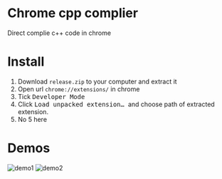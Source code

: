 # Chrome cpp complier

Direct complie c++ code in chrome

# Install

1. Download `release.zip` to your computer and extract it
2. Open url `chrome://extensions/` in chrome
3. Tick <kbd>Developer Mode</kbd>
4. Click <kbd>Load unpacked extension… </kbd> and choose path of extracted extension.
5. No 5 here

# Demos

![demo1](https://user-images.githubusercontent.com/11664992/28263122-9e3072c2-6b20-11e7-8aa5-f364c2a652c0.png)
![demo2](https://user-images.githubusercontent.com/11664992/28263123-9e3a9932-6b20-11e7-8bcd-0b8d6e7aa418.png)
